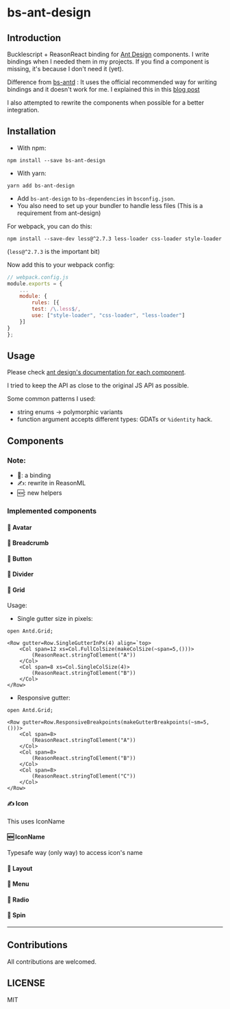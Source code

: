 # bs-ant-design

## Introduction

Bucklescript + ReasonReact binding for [Ant Design](https://ant.design) components. I write bindings when I needed them in my projects. If you find a component is missing, it's because I don't need it (yet).

Difference from [bs-antd](https://github.com/tiensonqin/bs-antd) : It uses the official recommended way for writing bindings and it doesn't work for me. I explained this in this [blog post](https://khoanguyen.me/writing-reason-react-bindings-the-right-way/)

I also attempted to rewrite the components when possible for a better integration.

## Installation

* With npm:

```
npm install --save bs-ant-design
```

* With yarn:

```
yarn add bs-ant-design
```

* Add `bs-ant-design` to `bs-dependencies` in `bsconfig.json`.
* You also need to set up your bundler to handle less files (This is a requirement from ant-design)

For webpack, you can do this:

```
npm install --save-dev less@^2.7.3 less-loader css-loader style-loader
```

(`less@^2.7.3` is the important bit)

Now add this to your webpack config:

```js
// webpack.config.js
module.exports = {
    ...
    module: {
        rules: [{
        test: /\.less$/,
        use: ["style-loader", "css-loader", "less-loader"]
    }]
}
};
```

## Usage

Please check [ant design's documentation for each component](https://ant.design/docs/react/introduce).

I tried to keep the API as close to the original JS API as possible.

Some common patterns I used:

* string enums -> polymorphic variants
* function argument accepts different types: GDATs or `%identity` hack.

## Components

### Note:

* 🔗: a binding
* ✍️: rewrite in ReasonML
* 🆕: new helpers

### Implemented components

#### 🔗 Avatar

#### 🔗 Breadcrumb

#### 🔗 Button

#### 🔗 Divider

#### 🔗 Grid

Usage:

* Single gutter size in pixels:

```reason
open Antd.Grid;

<Row gutter=Row.SingleGutterInPx(4) align=`top>
    <Col span=12 xs=Col.FullColSize(makeColSize(~span=5,()))>  
        (ReasonReact.stringToElement("A"))
    </Col>
    <Col span=8 xs=Col.SingleColSize(4)>  
        (ReasonReact.stringToElement("B"))
    </Col>
</Row>
```

* Responsive gutter:

```reason
open Antd.Grid;

<Row gutter=Row.ResponsiveBreakpoints(makeGutterBreakpoints(~sm=5, ()))>
    <Col span=8>  
        (ReasonReact.stringToElement("A"))
    </Col>
    <Col span=8>  
        (ReasonReact.stringToElement("B"))
    </Col>
    <Col span=8>  
        (ReasonReact.stringToElement("C"))
    </Col>
</Row>
```

#### ✍️ Icon

This uses IconName

#### ️🆕 IconName

Typesafe way (only way) to access icon's name

#### 🔗 Layout

#### 🔗 Menu

#### 🔗 Radio

#### 🔗 Spin

---

## Contributions

All contributions are welcomed.

## LICENSE

MIT
